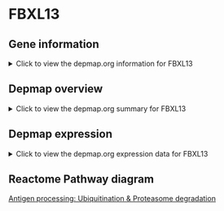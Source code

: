 <h1>FBXL13</h1>

<h2>Gene information</h2>
<details>
  <summary>Click to view the depmap.org information for FBXL13</summary>
  <iframe src="https://depmap.org/portal/gene/FBXL13?tab=about" style="border:none;width:100%;height:800px"></iframe>
</details>

<h2>Depmap overview</h2>
<details>
  <summary>Click to view the depmap.org summary for FBXL13</summary>
  <iframe src="https://depmap.org/portal/gene/FBXL13?tab=overview" style="border:none;width:100%;height:800px"></iframe>
</details>

<h2>Depmap expression</h2>
<details>
  <summary>Click to view the depmap.org expression data for FBXL13</summary>
  <iframe src="https://depmap.org/portal/gene/FBXL13?tab=characterization" style="border:none;width:100%;height:800px"></iframe>
</details>



<h2>Reactome Pathway diagram</h2>
<a href="https://reactome.org/PathwayBrowser/#/R-HSA-983168">Antigen processing: Ubiquitination & Proteasome degradation</a>




